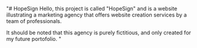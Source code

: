 "# HopeSign
Hello, this project is called "HopeSign" and is a website illustrating a marketing agency that offers website creation services by a team of professionals. 

It should be noted that this agency is purely fictitious, and only created for my future portofolio.
" 
